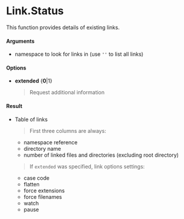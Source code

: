 # Link.Status

This function provides details of existing links.

#### Arguments

- namespace to look for links in (use `''` to list all links)

#### Options

- **extended** {**0**|1}
   > Request additional information

#### Result

- Table of links
   > First three columns are always:
   - namespace reference
   - directory name
   - number of linked files and directories (excluding root directory)
   > If `extended` was specified, link options settings:
   - case code
   - flatten
   - force extensions
   - force filenames
   - watch
   - pause
   
